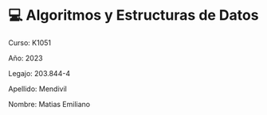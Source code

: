 # 💻 Algoritmos y Estructuras de Datos

Curso: K1051

Año: 2023

Legajo: 203.844-4

Apellido: Mendivil

Nombre: Matias Emiliano

